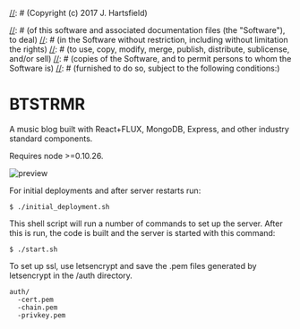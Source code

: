 [//]: # (Copyright (c) 2017 J. Hartsfield)

[//]: # (Permission is hereby granted, free of charge, to any person obtaining a copy)
[//]: # (of this software and associated documentation files (the "Software"), to deal)
[//]: # (in the Software without restriction, including without limitation the rights)
[//]: # (to use, copy, modify, merge, publish, distribute, sublicense, and/or sell)
[//]: # (copies of the Software, and to permit persons to whom the Software is)
[//]: # (furnished to do so, subject to the following conditions:)

[//]: # (The above copyright notice and this permission notice shall be included in all)
[//]: # (copies or substantial portions of the Software.)

[//]: # (THE SOFTWARE IS PROVIDED "AS IS", WITHOUT WARRANTY OF ANY KIND, EXPRESS OR)
[//]: # (IMPLIED, INCLUDING BUT NOT LIMITED TO THE WARRANTIES OF MERCHANTABILITY,)
[//]: # (FITNESS FOR A PARTICULAR PURPOSE AND NONINFRINGEMENT. IN NO EVENT SHALL THE)
[//]: # (AUTHORS OR COPYRIGHT HOLDERS BE LIABLE FOR ANY CLAIM, DAMAGES OR OTHER)
[//]: # (LIABILITY, WHETHER IN AN ACTION OF CONTRACT, TORT OR OTHERWISE, ARISING FROM,)
[//]: # (OUT OF OR IN CONNECTION WITH THE SOFTWARE OR THE USE OR OTHER DEALINGS IN THE)
[//]: # (SOFTWARE.)

# BTSTRMR

A music blog built with React+FLUX, MongoDB, Express, and other industry 
standard components.

Requires node >=0.10.26.

![preview](https://i.imgur.com/XDzATQf.png)


For initial deployments and after server restarts run:

    $ ./initial_deployment.sh

This shell script will run a number of commands to set up the server. After this
is run, the code is built and the server is started with this command:

    $ ./start.sh

To set up ssl, use letsencrypt and save the .pem files generated by letsencrypt 
in the /auth directory.

```
auth/
  -cert.pem
  -chain.pem
  -privkey.pem
```
